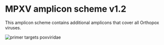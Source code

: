 # MPXV amplicon scheme v1.2

This amplicon scheme contains additional amplicons that cover all Orthopox viruses. 

![primer targets poxviridae](primer_mismatch_heatmap.png)